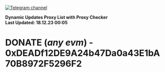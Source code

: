 [![Telegram channel](https://img.shields.io/endpoint?url=https://runkit.io/damiankrawczyk/telegram-badge/branches/master?url=https://t.me/n4z4v0d)](https://t.me/n4z4v0d) 

**Dynamic Updates Proxy List with Proxy Checker**  
**Last Updated: 18.12.23 00:05**

# DONATE (_any evm_) - 0xDEADf12DE9A24b47Da0a43E1bA70B8972F5296F2
